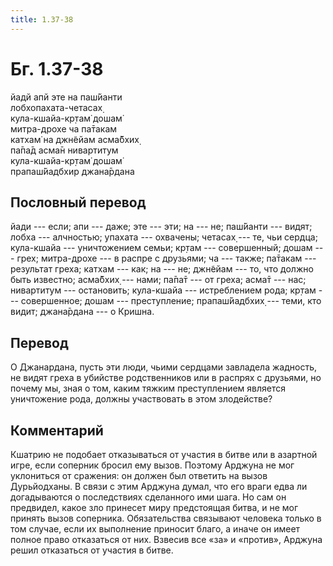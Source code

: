 ```yaml
---
title: 1.37-38
---
```


# Бг. 1.37-38
йадй апй эте на паш́йанти<br/>
лобхопахата-четасах̣<br/>
кула-кшайа-кр̣там̇ дошам̇<br/>
митра-дрохе ча па̄такам<br/>
катхам̇ на джн̃ейам асма̄бхих̣<br/>
па̄па̄д асма̄н нивартитум<br/>
кула-кшайа-кр̣там̇ дошам̇<br/>
прапаш́йадбхир джана̄рдана
## Пословный перевод

йади --- если; апи --- даже; эте --- эти; на --- не; паш́йанти --- видят;
лобха --- алчностью; упахата --- охвачены; четасах̣ --- те, чьи сердца;
кула-кшайа --- уничтожением семьи; кр̣там --- совершенный; дошам ---
грех; митра-дрохе --- в распре с друзьями; ча --- также; па̄такам ---
результат греха; катхам --- как; на --- не; джн̃ейам --- то, что должно
быть известно; асма̄бхих̣ --- нами; па̄па̄т --- от греха; асма̄т --- нас;
нивартитум --- остановить; кула-кшайа --- истреблением рода; кр̣там ---
совершенное; дошам --- преступление; прапаш́йадбхих̣ --- теми, кто видит;
джана̄рдана --- о Кришна.

## Перевод

О Джанардана, пусть эти люди, чьими сердцами завладела жадность, не
видят греха в убийстве родственников или в распрях с друзьями, но почему
мы, зная о том, каким тяжким преступлением является уничтожение рода,
должны участвовать в этом злодействе?

## Комментарий

Кшатрию не подобает отказываться от участия в битве или в азартной игре,
если соперник бросил ему вызов. Поэтому Арджуна не мог уклониться от
сражения: он должен был ответить на вызов Дурьйодханы. В связи с этим
Арджуна думал, что его враги едва ли догадываются о последствиях
сделанного ими шага. Но сам он предвидел, какое зло принесет миру
предстоящая битва, и не мог принять вызов соперника. Обязательства
связывают человека только в том случае, если их выполнение приносит
благо, а иначе он имеет полное право отказаться от них. Взвесив все «за»
и «против», Арджуна решил отказаться от участия в битве.
